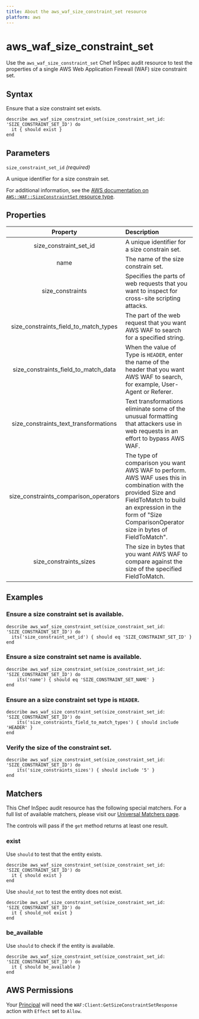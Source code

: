 ```yaml
---
title: About the aws_waf_size_constraint_set resource
platform: aws
---
```


# aws_waf_size_constraint_set

Use the `aws_waf_size_constraint_set` Chef InSpec audit resource to test the properties of a single AWS Web Application Firewall (WAF) size constraint set.

## Syntax

Ensure that a size constraint set exists.

    describe aws_waf_size_constraint_set(size_constraint_set_id: 'SIZE_CONSTRAINT_SET_ID') do
      it { should exist }
    end

## Parameters

`size_constraint_set_id` _(required)_

A unique identifier for a size constrain set.

For additional information, see the [AWS documentation on `AWS::WAF::SizeConstraintSet` resource type](https://docs.aws.amazon.com/AWSCloudFormation/latest/UserGuide/aws-resource-waf-sizeconstraintset.html).

## Properties

| Property | Description |
| :---: | :--- |
| size_constraint_set_id | A unique identifier for a size constrain set. |
| name | The name of the size constrain set. |
| size_constraints | Specifies the parts of web requests that you want to inspect for cross-site scripting attacks. |
| size_constraints_field_to_match_types | The part of the web request that you want AWS WAF to search for a specified string. |
| size_constraints_field_to_match_data | When the value of Type is `HEADER`, enter the name of the header that you want AWS WAF to search, for example, User-Agent or Referer. |
| size_constraints_text_transformations | Text transformations eliminate some of the unusual formatting that attackers use in web requests in an effort to bypass AWS WAF. |
| size_constraints_comparison_operators | The type of comparison you want AWS WAF to perform. AWS WAF uses this in combination with the provided Size and FieldToMatch to build an expression in the form of "Size ComparisonOperator size in bytes of FieldToMatch". |
| size_constraints_sizes | The size in bytes that you want AWS WAF to compare against the size of the specified FieldToMatch. |

## Examples

### Ensure a size constraint set is available.

    describe aws_waf_size_constraint_set(size_constraint_set_id: 'SIZE_CONSTRAINT_SET_ID') do
      its('size_constraint_set_id') { should eq 'SIZE_CONSTRAINT_SET_ID' }
    end

### Ensure a size constraint set name is available.

    describe aws_waf_size_constraint_set(size_constraint_set_id: 'SIZE_CONSTRAINT_SET_ID') do
        its('name') { should eq 'SIZE_CONSTRAINT_SET_NAME' }
    end

### Ensure an a size constraint set type is `HEADER`.

    describe aws_waf_size_constraint_set(size_constraint_set_id: 'SIZE_CONSTRAINT_SET_ID') do
        its('size_constraints_field_to_match_types') { should include 'HEADER' }
    end

### Verify the size of the constraint set.

    describe aws_waf_size_constraint_set(size_constraint_set_id: 'SIZE_CONSTRAINT_SET_ID') do
        its('size_constraints_sizes') { should include '5' }
    end

## Matchers

This Chef InSpec audit resource has the following special matchers. For a full list of available matchers, please visit our [Universal Matchers page](https://www.inspec.io/docs/reference/matchers/).

The controls will pass if the `get` method returns at least one result.

### exist

Use `should` to test that the entity exists.

    describe aws_waf_size_constraint_set(size_constraint_set_id: 'SIZE_CONSTRAINT_SET_ID') do
      it { should exist }
    end

Use `should_not` to test the entity does not exist.

    describe aws_waf_size_constraint_set(size_constraint_set_id: 'SIZE_CONSTRAINT_SET_ID') do
      it { should_not exist }
    end

### be_available

Use `should` to check if the entity is available.

    describe aws_waf_size_constraint_set(size_constraint_set_id: 'SIZE_CONSTRAINT_SET_ID') do
      it { should be_available }
    end

## AWS Permissions

Your [Principal](https://docs.aws.amazon.com/IAM/latest/UserGuide/intro-structure.html#intro-structure-principal) will need the `WAF:Client:GetSizeConstraintSetResponse` action with `Effect` set to `Allow`.

